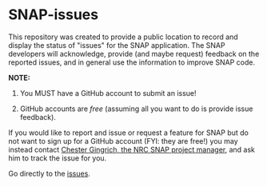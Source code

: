 # SNAP-issues

This repository was created to provide a public location to record and display the status of "issues" for the SNAP application.  The SNAP developers will acknowledge, provide (and maybe request) feedback on the reported issues, and in general use the information to improve SNAP code.

**NOTE:** 
1. You MUST have a GitHub account to submit an issue!  

2. GitHub accounts are *free* (assuming all you want to do is provide issue feedback).

If you would like to report and issue or request a feature for SNAP but do not want to sign up for a GitHub account (FYI: they are free!) you may instead contact [Chester Gingrich, the NRC SNAP project manager](NRCgg), and ask him to track the issue for you.

Go directly to the [issues](https://github.com/NRC-Research/SNAP-issues/issues).
